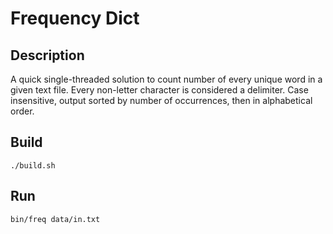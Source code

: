 
# Frequency Dict

## Description

A quick single-threaded solution to count number of every unique word in a given text file. Every non-letter character is considered a delimiter. Case insensitive, output sorted by number of occurrences, then in alphabetical order.

## Build

    ./build.sh

## Run

    bin/freq data/in.txt
